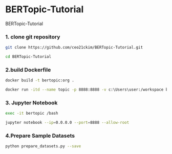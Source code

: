 # BERTopic-Tutorial
BERTopic-Tutorial

### 1. clone git repository
```bash
git clone https://github.com/ceo21ckim/BERTopic-Tutorial.git

cd BERTopic-Tutorial
```


### 2.build Dockerfile
```bash
docker build -t bertopic:org .

docker run -itd --name topic -p 8888:8888 -v c:\Users\user:/workspace bertopic:org
```

### 3. Jupyter Notebook

```bash
exec -it bertopic /bash

jupyter notebook --ip=0.0.0.0 --port=8888 --allow-root
```


### 4.Prepare Sample Datasets
```bash
python prepare_datasets.py --save
```
